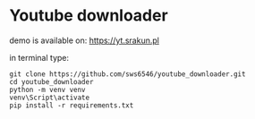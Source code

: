 # Youtube downloader

demo is available on: https://yt.srakun.pl

in terminal type:
```
git clone https://github.com/sws6546/youtube_downloader.git
cd youtube_downloader
python -m venv venv
venv\Script\activate
pip install -r requirements.txt
```